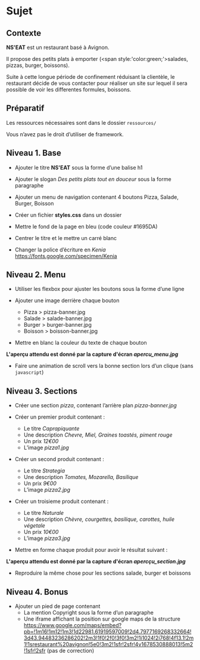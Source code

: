 # Sujet

## Contexte

**NS'EAT** est un restaurant basé à Avignon.

Il propose des petits plats à emporter (<span style:'color:green;'>salades, pizzas, burger, boissons</span>).


Suite à cette longue période de confinement réduisant la clientèle, le restaurant décide de vous contacter pour réaliser un site sur lequel il sera possible de voir les differentes formules, boissons.


## Préparatif
Les ressources nécessaires sont dans le dossier ```ressources/```

Vous n’avez pas le droit d’utiliser de framework.


## Niveau 1. Base

- Ajouter le titre **NS'EAT** sous la forme d’une balise h1

- Ajouter le slogan *Des petits plats tout en douceur* sous la forme paragraphe

- Ajouter un menu de navigation contenant 4 boutons Pizza, Salade, Burger, Boisson

- Créer un fichier **styles.css** dans un dossier

- Mettre le fond de la page en bleu (code couleur #1695DA)

- Centrer le titre et le mettre un carré blanc

- Changer la police d’écriture en *Kenia*
https://fonts.google.com/specimen/Kenia


## Niveau 2. Menu

- Utiliser les flexbox pour ajuster les boutons sous la forme d’une ligne

- Ajouter une image derrière chaque bouton
    
    - Pizza > pizza-banner.jpg
    - Salade > salade-banner.jpg
    - Burger > burger-banner.jpg
    - Boisson > boisson-banner.jpg

- Mettre en blanc la couleur du texte de chaque bouton

**L'aperçu attendu est donné par la capture d'écran *apercu_menu.jpg***

- Faire une animation de scroll vers la bonne section lors d’un clique (sans ```javascript```)

## Niveau 3. Sections

- Créer une section *pizza*, contenant l’arrière plan *pizza-banner.jpg*

- Créer un premier produit contenant :
    - Le titre *Caprapiquante*
    - Une description *Chevre, Miel, Graines toastés, piment rouge*
    - Un prix *12€00*
    - L’image *pizza1.jpg*

- Créer un second produit contenant :
    - Le titre *Strategia*
    - Une description *Tomates, Mozarella, Basilique*
    - Un prix *9€00*
    - L’image *pizza2.jpg*

- Créer un troisieme produit contenant :
    - Le titre *Naturale*
    - Une description *Chèvre, courgettes, basilique, carottes, huile végetale*
    - Un prix *10€00*
    - L’image *pizza3.jpg*

- Mettre en forme chaque produit pour avoir le résultat suivant :

**L'aperçu attendu est donné par la capture d'écran *apercçu_section.jpg***


- Reproduire la même chose pour les sections salade, burger et boissons

## Niveau 4. Bonus

- Ajouter un pied de page contenant
    - La mention Copyright sous la forme d’un paragraphe
    - Une iframe affichant la position sur google maps de la structure https://www.google.com/maps/embed?pb=!1m16!1m12!1m3!1d22981.61919597009!2d4.7977169268332664!3d43.94483236286202!2m3!1f0!2f0!3f0!3m2!1i1024!2i768!4f13.1!2m1!1srestaurant%20avignon!5e0!3m2!1sfr!2sfr!4v1678530888013!5m2!1sfr!2sfr (pas de correction)
